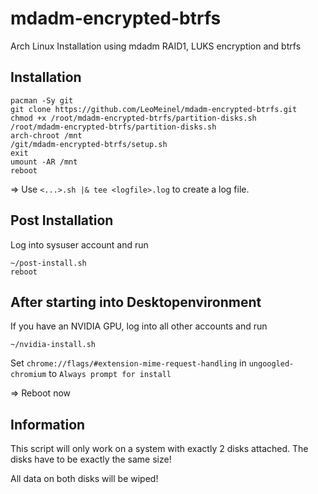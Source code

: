 # mdadm-encrypted-btrfs

Arch Linux Installation using mdadm RAID1, LUKS encryption and btrfs

## Installation

```
pacman -Sy git
git clone https://github.com/LeoMeinel/mdadm-encrypted-btrfs.git
chmod +x /root/mdadm-encrypted-btrfs/partition-disks.sh
/root/mdadm-encrypted-btrfs/partition-disks.sh
arch-chroot /mnt
/git/mdadm-encrypted-btrfs/setup.sh
exit
umount -AR /mnt
reboot
```

=> Use `<...>.sh |& tee <logfile>.log` to create a log file.

## Post Installation

Log into sysuser account and run

```
~/post-install.sh
reboot
```

## After starting into Desktopenvironment
If you have an NVIDIA GPU, log into all other accounts and run

```
~/nvidia-install.sh
```

Set `chrome://flags/#extension-mime-request-handling` in `ungoogled-chromium` to `Always prompt for install`

=> Reboot now

## Information

This script will only work on a system with exactly 2 disks attached. The disks have to be exactly the same size!

All data on both disks will be wiped!
